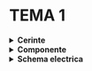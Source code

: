 # TEMA 1

<details>
  <summary><b>Cerinte</b></summary>

  ## Descrierea cerintelor:
  -Această temă modelează o stație de încărcare pentru vehicule electrice, folosind un circuit compus din LED-uri și butoane.
1. **Disponibilitate stație**: LED-ul RGB indică starea:
   - Verde: stația este liberă.
   - Roșu: stația este ocupată.

2. **Încărcare baterie**:
   - Progresul de încărcare este afișat cu 4 LED-uri (L1-L4) corespunzătoare la 25%, 50%, 75% și 100%.
   - Încărcarea se face progresiv, cu LED-ul curent clipind timp de 3s, cele anterioare rămânând aprinse.

3. **Pornire**:
   - Apăsarea scurtă a butonului **START** inițiază încărcarea.
   - Butonul nu are efect dacă încărcarea este deja în curs.

4. **Oprire forțată**:
   - Apăsarea lungă a butonului **STOP** (minim 1s) întrerupe încărcarea, declanșând clipirea simultană de 3 ori a tuturor LED-urilor.
   - LED-ul RGB revine la verde.
##
</details>

<details> 
  <summary><b>Componente</b></summary>
  
  ## Componente:
  - 4x LED-uri (pentru a simula procentul de încărcare)
  - 1x LED RGB (pentru starea de liber sau ocupat)
  - 2x Butoane (pentru start încărcare și stop încărcare)
  - 9x Rezistoare (7x 220ohm, 2x 1K)
  - Breadboard
  - Linii de legătură
    ##
</details>


<details>
  <summary> <b> Schema electrica </b> </summary>

  ## Schema electrica a circuitului realizata in Wokki
![Simulator_tema1](https://github.com/user-attachments/assets/3bd6630a-2f4b-42cc-b334-e78aaca43496)
  ##
</details>
